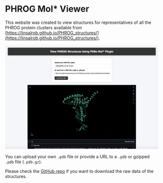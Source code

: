 # PHROG Mol* Viewer

This website was created to view structures for representatives of all the PHROG protein clusters available from [https://linsalrob.github.io/PHROG_structures/](https://linsalrob.github.io/PHROG_structures/).

<p align="center">
  <img src="images/ui.png" width="900">
</p>

You can upload your own `.pdb` file or provide a URL to a `.pdb` or gzipped `.pdb` file (`.pdb.gz`).

Please check the [GitHub repo](https://github.com/linsalrob/PHROG_structures/) if you want to download the raw data of the structures.